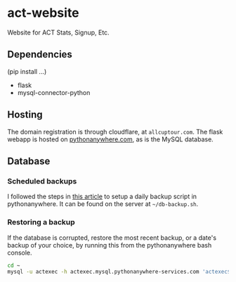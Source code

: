 # act-website
Website for ACT Stats, Signup, Etc.

## Dependencies
(pip install ...)
* flask
* mysql-connector-python

## Hosting
The domain registration is through cloudflare, at `allcuptour.com`. The flask webapp is hosted on [pythonanywhere.com](pythonanywhere.com), as is the MySQL database.

## Database

### Scheduled backups
I followed the steps in [this article](https://help.pythonanywhere.com/pages/MySQLBackupRestore/) to setup a daily backup script in pythonanywhere.
It can be found on the server at `~/db-backup.sh`.

### Restoring a backup
If the database is corrupted, restore the most recent backup, or a date's backup of your choice, by running this from the pythonanywhere bash console.
``` bash
cd ~
mysql -u actexec -h actexec.mysql.pythonanywhere-services.com 'actexec$act_db' < db-backups/DATE_db-backup.sql
```